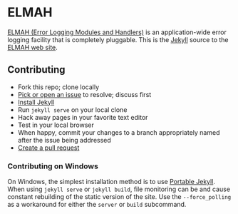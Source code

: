 # ELMAH

[ELMAH (Error Logging Modules and Handlers)][elmah] is an application-wide
error logging facility that is completely pluggable. This is the
[Jekyll][jekyll] source to the [ELMAH web site][www].

## Contributing

- Fork this repo; clone locally
- [Pick or open an issue][issues] to resolve; discuss first
- [Install Jekyll][jkinst]
- Run `jekyll serve` on your local clone
- Hack away pages in your favorite text editor
- Test in your local browser
- When happy, commit your changes to a branch appropriately named after the
  issue being addressed
- [Create a pull request][pr]

### Contributing on Windows

On Windows, the simplest installation method is to use
[Portable Jekyll][PortableJekyll]. When using `jekyll serve` or `jekyll build`,
file monitoring can be and cause constant rebuilding of the static version of
the site. Use the `--force_polling` as a workaround for either the `server` or
`build` subcommand.


  [elmah]: https://code.google.com/p/elmah/
  [www]: https://elmah.github.io/
  [issues]: https://github.com/elmah/www/issues
  [pr]: https://github.com/elmah/www/compare/
  [jekyll]: http://jekyllrb.com/
  [jkinst]: http://jekyllrb.com/docs/installation/
  [PortableJekyll]: https://github.com/madhur/PortableJekyll